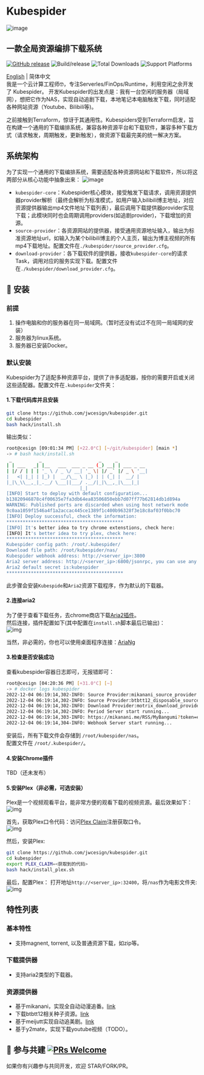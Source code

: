 # Kubespider

![image](./docs/images/logo.png)

## 一款全局资源编排下载系统
[![GitHub release](https://img.shields.io/github/v/release/agalwood/Motrix.svg)](https://github.com/agalwood/Motrix/releases) ![Build/release](https://github.com/agalwood/Motrix/workflows/Build/release/badge.svg) ![Total Downloads](https://img.shields.io/github/downloads/agalwood/Motrix/total.svg) ![Support Platforms](https://camo.githubusercontent.com/a50c47295f350646d08f2e1ccd797ceca3840e52/68747470733a2f2f696d672e736869656c64732e696f2f62616467652f706c6174666f726d2d6d61634f5325323025374325323057696e646f77732532302537432532304c696e75782d6c69676874677265792e737667)

[English](./README.md) | 简体中文  
我是一个云计算工程师🤓，专注Serverles/FinOps/Runtime，利用空闲之余开发了 Kubespider。
开发Kubespider的出发点是：我有一台空闲的服务器（局域网），想把它作为NAS，实现自动追剧下载，本地笔记本电脑触发下载，同时适配各种网站资源（Youtube、Bilibili等)。

之前接触到Terraform，惊讶于其通用性。Kubespiders受到Terraform启发，旨在构建一个通用的下载编排系统，兼容各种资源平台和下载软件，兼容多种下载方式（请求触发，周期触发，更新触发），做资源下载最完美的统一解决方案。

## 系统架构
为了实现一个通用的下载编排系统，需要适配各种资源网站和下载软件，所以将这两部分从核心功能中抽象出来：
![image](./docs/images/kubespider-architecture.png)
* `kubespider-core`：Kubespider核心模块，接受触发下载请求，调用资源提供器provider解析（最终会解析为标准模式，如用户输入bilibili博主地址，对应资源提供器输出mp4文件地址下载列表），最后调用下载提供器provider实现下载；此模块同时也会周期调用providers(如追剧provider)，下载增加的资源。
* `source-provider`：各资源网站的提供器，接受通用资源地址输入，输出为标准资源地址url，如输入为某个bilibili博主的个人主页，输出为博主视频的所有mp4下载地址。配置文件在`./kubespider/source_provider.cfg`。
* `download-provider`：各下载软件的提供器，接收`kubespider-core`的请求Task，调用对应的服务实现下载。配置文件在`./kubespider/download_provider.cfg`。

## 💽 安装
### 前提
1. 操作电脑和你的服务器在同一局域网。（暂时还没有试过不在同一局域网的安装）
2. 服务器为linux系统。
3. 服务器已安装Docker。

### 默认安装
Kubespider为了适配多种资源平台，提供了许多适配器，按你的需要开启或关闭这些适配器。配置文件在`.kubespider`文件夹：

#### 1.下载代码库并且安装
```sh
git clone https://github.com/jwcesign/kubespider.git
cd kubespider
bash hack/install.sh
```
输出类似：
```sh
root@cesign [09:01:34 PM] [+22.0°C] [~/git/kubespider] [main *]
-> # bash hack/install.sh
 _          _                     _     _
| | ___   _| |__   ___  ___ _ __ (_) __| | ___ _ __
| |/ / | | | '_ \ / _ \/ __| '_ \| |/ _` |/ _ \ '__|
|   <| |_| | |_) |  __/\__ \ |_) | | (_| |  __/ |
|_|\_\\__,_|_.__/ \___||___/ .__/|_|\__,_|\___|_|
                           |_|
[INFO] Start to deploy with default configuration...
b13820946878c4f00635e7fa3db64ea83506850ebb7d07ff77b62814db1d894a
WARNING: Published ports are discarded when using host network mode
9c0aa1059f1546a4f1a2accac445ce1389f1c400b96328f3e18c8af03f0bbc70
[INFO] Deploy successful, check the information:
*******************************************
[INFO] It's better idea to try chrome extenstions, check here:
[INFO] It's better idea to try plex, check here:
*******************************************
Kubespider config path: /root/.kubespider/
Download file path: /root/kubespider/nas/
Kubespider webhook address: http://<server_ip>:3800
Aria2 server address: http://<server_ip>:6800/jsonrpc, you can use any gui or webui to connect it
Aria2 default secret is:kubespider
*******************************************
```
此步骤会安装`Kubespide`和`Aria2`资源下载程序，作为默认的下载器。

#### 2.连接aria2 
为了便于查看下载任务，去chrome商店下载[Aria2插件](https://chrome.google.com/webstore/detail/aria2-for-chrome/mpkodccbngfoacfalldjimigbofkhgjn)。  
然后连接，插件配置如下(其中配置在`install.sh`脚本最后已输出)：  
![img](./docs/images/aria2-for-chrome-config.jpg)

当然，非必需的，你也可以使用桌面程序连接：[AriaNg](https://github.com/mayswind/AriaNg-Native/releases/)

#### 3.检查是否安装成功  
查看kubespider容器日志即可，无报错即可：
```sh
root@cesign [04:20:36 PM] [+31.0°C] [~]
-> # docker logs kubespider
2022-12-04 06:19:14,302-INFO: Source Provider:mikanani_source_provider enabled...
2022-12-04 06:19:14,302-INFO: Source Provider:btbtt12_disposable_source_provider enabled...
2022-12-04 06:19:14,302-INFO: Download Provider:motrix_download_provider enabled...
2022-12-04 06:19:14,302-INFO: Period Server start running...
2022-12-04 06:19:14,303-INFO: https://mikanani.me/RSS/MyBangumi?token=egIVi24Uxfg68bFDW5ehVgpHCadfZ1AULNYot%2b95mDo%3d
2022-12-04 06:19:14,304-INFO: Webhook Server start running...
```

安装后，所有下载文件会存储到 `/root/kubespider/nas`。  
配置文件在 `/root/.kubespider/`。

#### 4.安装Chrome插件  
TBD（还未发布）

#### 5.安装Plex（非必需，可选安装）  
Plex是一个视频观看平台，能非常方便的观看下载的视频资源。最后效果如下：
![img](./docs/images/plex-video-show.jpg)
   
首先，获取Plex口令代码：访问[Plex Claim](https://www.plex.tv/claim/)注册获取口令。  
![img](./docs/img/../images/plex-claim-code.jpg)

然后，安装Plex:
```sh
git clone https://github.com/jwcesign/kubespider.git
cd kubespider
export PLEX_CLAIM=<获取到的代码>
bash hack/install_plex.sh
```

最后，配置Plex：
打开地址`http://<server_ip>:32400`，将`/nas`作为电影文件夹:
![img](./docs/images/plex-add-dir.jpg)

## 特性列表
### 基本特性
* 支持magnent, torrent, 以及普通资源下载，如zip等。

### 下载提供器
* 支持aria2类型的下载器。

### 资源提供器
* 基于mikanani，实现全自动动漫追番。[link](./docs/zh/user_guide/mikanani_source_provider/README.md)
* 下载btbtt12相关种子资源。[link](./docs/zh/user_guide/btbtt12_disposable_source_provider/README.md)
* 基于meijutt实现自动追美剧。[link](./docs/zh/user_guide/meijutt_source_provider/README.md)
* 基于y2mate，实现下载youtube视频（TODO）。

## 🤝 参与共建 [![PRs Welcome](https://img.shields.io/badge/PRs-welcome-brightgreen.svg?style=flat)](http://makeapullrequest.com)

如果你有兴趣参与共同开发，欢迎 STAR/FORK/PR。